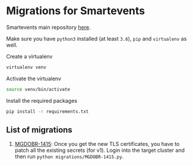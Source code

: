 # Migrations for Smartevents

Smartevents main repository [here](https://github.com/5733d9e2be6485d52ffa08870cabdee0/sandbox).

Make sure you have `python3` installed (at least `3.6`), `pip` and `virtualenv` as well.

Create a virtualenv

```bash
virtualenv venv
```

Activate the virtualenv

```bash
source venv/bin/activate
```

Install the required packages

```bash
pip install -r requirements.txt
```

## List of migrations

1. [MGDOBR-1415](https://issues.redhat.com/browse/MGDOBR-1415): Once you get the new TLS certificates, you have to patch all the existing secrets (for v1). Login into the target cluster and then run `python migrations/MGDOBR-1415.py`.
